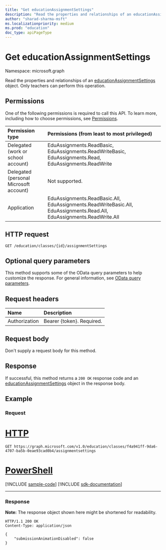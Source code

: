 ```yaml
---
title: "Get educationAssignmentSettings"
description: "Read the properties and relationships of an educationAssignmentSettings object."
author: "sharad-sharma-msft"
ms.localizationpriority: medium
ms.prod: "education"
doc_type: apiPageType
---
```


# Get educationAssignmentSettings
Namespace: microsoft.graph

Read the properties and relationships of an [educationAssignmentSettings](../resources/educationassignmentsettings.md) object. Only teachers can perform this operation.

## Permissions
One of the following permissions is required to call this API. To learn more, including how to choose permissions, see [Permissions](/graph/permissions-reference).

|Permission type|Permissions (from least to most privileged)|
|:---|:---|
|Delegated (work or school account)|EduAssignments.ReadBasic, EduAssignments.ReadWriteBasic, EduAssignments.Read, EduAssignments.ReadWrite|
|Delegated (personal Microsoft account)|Not supported.|
|Application| EduAssignments.ReadBasic.All, EduAssignments.ReadWriteBasic.All, EduAssignments.Read.All, EduAssignments.ReadWrite.All |

## HTTP request

<!-- {
  "blockType": "ignored"
}
-->
``` http
GET /education/classes/{id}/assignmentSettings
```

## Optional query parameters
This method supports some of the OData query parameters to help customize the response. For general information, see [OData query parameters](/graph/query-parameters).

## Request headers
|Name|Description|
|:---|:---|
|Authorization|Bearer {token}. Required.|

## Request body
Don't supply a request body for this method.

## Response

If successful, this method returns a `200 OK` response code and an [educationAssignmentSettings](../resources/educationassignmentsettings.md) object in the response body.

## Example

### Request


# [HTTP](#tab/http)
<!-- {
  "blockType": "request",
  "name": "get_educationassignmentsettings"
}
-->
``` http
GET https://graph.microsoft.com/v1.0/education/classes/f4a941ff-9da6-4707-ba5b-0eae93cad0b4/assignmentsettings
```

# [PowerShell](#tab/powershell)
[!INCLUDE [sample-code](../includes/snippets/powershell/get-educationassignmentsettings-powershell-snippets.md)]
[!INCLUDE [sdk-documentation](../includes/snippets/snippets-sdk-documentation-link.md)]

---

### Response
**Note:** The response object shown here might be shortened for readability.
<!-- {
  "blockType": "response",
  "truncated": true,
  "@odata.type": "microsoft.graph.educationAssignmentSettings"
}
-->
``` http
HTTP/1.1 200 OK
Content-Type: application/json

{
    "submissionAnimationDisabled": false
}
```

